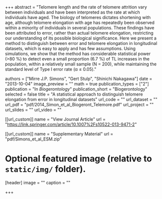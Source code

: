 +++
abstract = "Telomere length and the rate of telomere attrition vary between individuals and have been interpreted as the rate at which individuals have aged. The biology of telomeres dictates shortening with age, although telomere elongation with age has repeatedly been observed within a minority of individuals in several populations. These findings have been attributed to error, rather than actual telomere elongation, restricting our understanding of its possible biological significance. Here we present a method to distinguish between error and telomere elongation in longitudinal datasets, which is easy to apply and has few assumptions. Using simulations, we show that the method has considerable statistical power (>80 %) to detect even a small proportion (6.7 %) of TL increases in the population, within a relatively small sample (N = 200), while maintaining the standard level of Type I error rate (α ≤ 0.05)."

authors = ["Mirre J.P. Simons", "Gert Stulp", "Shinichi Nakagawa"]
date = "2013-10-04"
image_preview = ""
math = true
publication_types = ["2"]
publication = "In *Biogerontology*"
publication_short = "Biogerontology"
selected = false
title = "A statistical approach to distinguish telomere elongation from error in longitudinal datasets"
url_code = ""
url_dataset = ""
url_pdf = "pdf/2014_Simon_et_al_Biogeront_Telemore.pdf"
url_project = ""
url_slides = ""
url_video = ""

[[url_custom]]
name = "View Journal Article"
url = "https://link.springer.com/article/10.1007%2Fs10522-013-9471-2"

[[url_custom]]
name = "Supplementary Material"
url = "pdf/Simons_et_al_ESM.zip"


# Optional featured image (relative to `static/img/` folder).
[header]
image = ""
caption = ""

+++
